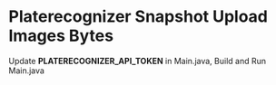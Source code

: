 # Platerecognizer Snapshot Upload Images Bytes

Update **PLATERECOGNIZER_API_TOKEN** in Main.java, Build and Run Main.java


